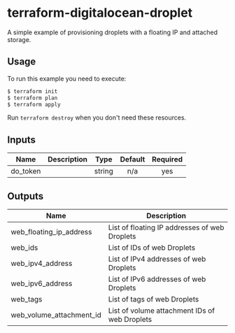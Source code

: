 # terraform-digitalocean-droplet
A simple example of provisioning droplets with a floating IP and attached storage.

## Usage

To run this example you need to execute:

```bash
$ terraform init
$ terraform plan
$ terraform apply
```

Run `terraform destroy` when you don't need these resources.

<!-- BEGINNING OF PRE-COMMIT-TERRAFORM DOCS HOOK -->
## Inputs

| Name | Description | Type | Default | Required |
|------|-------------|:----:|:-----:|:-----:|
| do\_token |  | string | n/a | yes |

## Outputs

| Name | Description |
|------|-------------|
| web\_floating\_ip\_address | List of floating IP addresses of web Droplets |
| web\_ids | List of IDs of web Droplets |
| web\_ipv4\_address | List of IPv4 addresses of web Droplets |
| web\_ipv6\_address | List of IPv6 addresses of web Droplets |
| web\_tags | List of tags of web Droplets |
| web\_volume\_attachment\_id | List of volume attachment IDs of web Droplets |

<!-- END OF PRE-COMMIT-TERRAFORM DOCS HOOK -->
